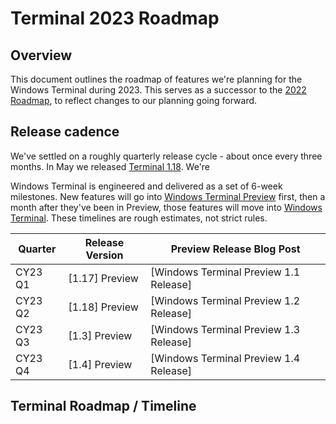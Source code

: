 # Terminal 2023 Roadmap

## Overview 

This document outlines the roadmap of features we're planning for the Windows Terminal during 2023. This serves as a successor to the [2022 Roadmap], to reflect changes to our planning going forward.


## Release cadence


We've settled on a roughly quarterly release cycle - about once every three months. In May we released [Terminal 1.18]. We're

Windows Terminal is engineered and delivered as a set of 6-week milestones. New features will go into [Windows Terminal Preview](https://aka.ms/terminal-preview) first, then a month after they've been in Preview, those features will move into [Windows Terminal](https://aka.ms/terminal). These timelines are rough estimates, not strict rules.

| Quarter | Release Version | Preview Release Blog Post |
| ------------------ | -------------- | ------------------------- |
| CY23 Q1 | [1.17] Preview | [Windows Terminal Preview 1.1 Release] |
| CY23 Q2 | [1.18] Preview | [Windows Terminal Preview 1.2 Release] |
| CY23 Q3 | [1.3] Preview | [Windows Terminal Preview 1.3 Release] |
| CY23 Q4 | [1.4] Preview | [Windows Terminal Preview 1.4 Release] |

## Terminal Roadmap / Timeline



[2022 Roadmap]: https://github.com/microsoft/terminal/tree/main/doc/roadmap-2022.md


[Terminal 1.18]: https://github.com/microsoft/terminal/releases/tag/v1.18.1462.0
[Windows Terminal Preview 1.17 Release]: https://devblogs.microsoft.com/commandline/windows-terminal-preview-1-17-release/
[Windows Terminal Preview 1.18 Release]: https://devblogs.microsoft.com/commandline/windows-terminal-preview-1-18-release/
